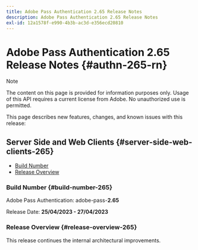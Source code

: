 ```yaml
---
title: Adobe Pass Authentication 2.65 Release Notes
description: Adobe Pass Authentication 2.65 Release Notes
exl-id: 12a1578f-e990-4b3b-ac3d-e356ecd20810
---
```

# Adobe Pass Authentication 2.65 Release Notes {#authn-265-rn}

>[!NOTE]
>
>The content on this page is provided for information purposes only. Usage of this API requires a current license from Adobe. No unauthorized use is permitted.

This page describes new features, changes, and known issues with this release:

## Server Side and Web Clients {#server-side-web-clients-265}

* [Build Number](#build-number-265)
* [Release Overview](#release-overview-265)

### Build Number {#build-number-265}

Adobe Pass Authentication: adobe-pass-**2.65**

Release Date: **25/04/2023 - 27/04/2023** 

### Release Overview {#release-overview-265}

This release continues the internal architectural improvements.
